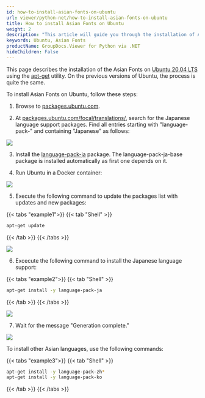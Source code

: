 ```yaml
---
id: how-to-install-asian-fonts-on-ubuntu
url: viewer/python-net/how-to-install-asian-fonts-on-ubuntu
title: How to install Asian Fonts on Ubuntu
weight: 2
description: "This article will guide you through the installation of Asian Fonts on Ubuntu."
keywords: Ubuntu, Asian Fonts
productName: GroupDocs.Viewer for Python via .NET
hideChildren: False
---
```

This page describes the installation of the Asian Fonts on [Ubuntu 20.04 LTS](https://wiki.ubuntu.com/Releases) using the [apt-get](https://wiki.debian.org/apt-get) utility. On the previous versions of Ubuntu, the process is quite the same.

To install Asian Fonts on Ubuntu, follow these steps:

1. Browse to [packages.ubuntu.com](https://packages.ubuntu.com/).

2. At [packages.ubuntu.com/focal/translations/](https://packages.ubuntu.com/focal/translations/), search for the Japanese language support packages. Find all entries starting with "language-pack-" and containing "Japanese" as follows:

![](/viewer/python-net/images/how-to-install-asian-fonts-on-ubuntu.png)

3. Install the [language-pack-ja](https://packages.ubuntu.com/focal/translations/language-pack-ja) package. The language-pack-ja-base package is installed automatically as first one depends on it.

4. Run Ubuntu in a Docker container:

![](/viewer/python-net/images/how-to-install-asian-fonts-on-ubuntu_1.png)

5. Execute the following command to update the packages list with updates and new packages:

{{< tabs "example1">}}
{{< tab "Shell" >}}
```sh
apt-get update
```
{{< /tab >}}
{{< /tabs >}}

![](/viewer/python-net/images/how-to-install-asian-fonts-on-ubuntu_2.png)

6. Excecute the following command to install the Japanese language support:

{{< tabs "example2">}}
{{< tab "Shell" >}}
```sh
apt-get install -y language-pack-ja
```
{{< /tab >}}
{{< /tabs >}}

![](/viewer/python-net/images/how-to-install-asian-fonts-on-ubuntu_3.png)

7. Wait for the message "Generation complete."

![](/viewer/python-net/images/how-to-install-asian-fonts-on-ubuntu_4.png)

To install other Asian languages, use the following commands:

{{< tabs "example3">}}
{{< tab "Shell" >}}
```sh
apt-get install -y language-pack-zh*
apt-get install -y language-pack-ko
```
{{< /tab >}}
{{< /tabs >}}